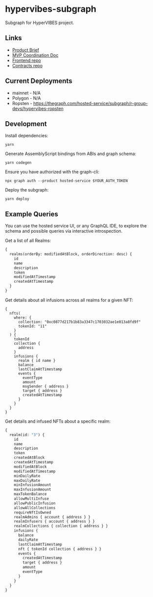 # hypervibes-subgraph

Subgraph for HyperVIBES project.

## Links

* [Product Brief](https://docs.google.com/document/d/1NvztqdMAyLERTPuX5uHSnq8f5G0YVRaxNsq5UaXhQEw/edit?usp=sharing)
* [MVP Coordination Doc](https://docs.google.com/document/d/1dpMlzGeO4XfD6gBQoaTTXO2NxCCfA0hDYlTinJjCsfQ/edit?usp=sharing)
* [Frontend repo](https://github.com/R-Group-Devs/hypervibes-frontend)
* [Contracts repo](https://github.com/R-Group-Devs/hypervibes-contracts)

## Current Deployments

* mainnet - N/A
* Polygon - N/A
* Ropsten - https://thegraph.com/hosted-service/subgraph/r-group-devs/hypervibes-ropsten

## Development

Install dependencies:

```
yarn
```

Generate AssemblyScript bindings from ABIs and graph schema:

```
yarn codegen
```

Ensure you have authorized with the graph-cli:

```
npx graph auth --product hosted-service $YOUR_AUTH_TOKEN
```

Deploy the subgraph:

```
yarn deploy
```
## Example Queries

You can use the hosted service UI, or any GraphQL IDE, to explore the schema and
possible queries via interactive introspection.

Get a list of all Realms:

```graphql
{
  realms(orderBy: modifiedAtBlock, orderDirection: desc) {
    id
    name
    description
    token
    modifiedAtTimestamp
    createdAtTimestamp
  }
}
```

Get details about all infusions across all realms for a given NFT:

```
{
  nfts(
    where: {
      collection: "0xc0877d217b1b83a3347c1703032ae1e013a8fd9f"
      tokenId: "11"
    }
  ) {
    tokenId
    collection {
      address
    }
    infusions {
      realm { id name }
      balance
      lastClaimAtTimestamp
      events {
        eventType
        amount
        msgSender { address }
        target { address }
        createdAtTimestamp
      }
    }
  }
}

```

Get details and infused NFTs about a specific realm:

```graphql
{
  realm(id: "3") {
    id
    name
    description
    token
    createdAtBlock
    createdAtTimestamp
    modifiedAtBlock
    modifiedAtTimestamp
    minDailyRate
    maxDailyRate
    minInfusionAmount
    maxInfusionAmount
    maxTokenBalance
    allowMultiInfuse
    allowPublicInfusion
    allowAllCollections
    requireNftIsOwned
    realmAdmins { account { address } }
    realmInfusers { account { address } }
    realmCollections { collection { address } }
    infusions {
      balance
      dailyRate
      lastClaimAtTimestamp
      nft { tokenId collection { address } }
      events {
        createdAtTimestamp
        target { address }
        amount
        eventType
      }
    }
  }
}
```



